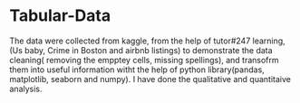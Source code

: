 # Tabular-Data
The data were collected from kaggle, from the help of tutor#247 learning, (Us baby, Crime in Boston and airbnb listings) to demonstrate the data cleaning( removing the empptey cells, missing spellings), and transofrm them into useful information witht the help of python library(pandas, matplotlib, seaborn and numpy). I have done the qualitative and quantitaive analysis. 

